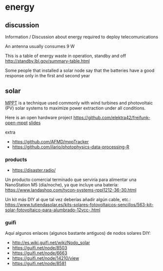 # energy

## discussion

Information / Discussion about energy required to deploy telecomunications

An antenna usually consumes 9 W

This is a table of energy waste in operation, standby and off http://standby.lbl.gov/summary-table.html

Some people that installed a solar node say that the batteries have a good response only in the first and second year

## solar

[MPPT](https://en.wikipedia.org/wiki/Maximum_power_point_tracking) is a technique used commonly with wind turbines and photovoltaic (PV) solar systems to maximize power extraction under all conditions.

Here is an open hardware project https://github.com/elektra42/freifunk-open-mppt [slides](https://github.com/elektra42/freifunk-open-mppt/blob/master/Freifunk-Open-MPPT-English.pdf)

extra 

- https://github.com/AFMD/mppTracker
- https://github.com/ilario/photophysics-data-processing-R

### products

- https://disaster.radio/

Un producto comercial terminado que serviría para alimentar una NanoStation M5 (día/noche), ya que incluye una batería: https://www.landashop.com/tycon-systems-rppl1212-36-30.html

Un kit más DIY al que tal vez deberías añadir algún cable, etc.: https://www.tutiendasolar.es/kits-solares-fotovoltaicos-sencillos/563-kit-solar-fotovoltaico-para-alumbrado-12vcc-.html

### guifi

Aquí algunos enlaces (algunos bastante antiguos) de nodos solares DIY:

 - http://es.wiki.guifi.net/wiki/Nodo_solar
 - https://guifi.net/node/8503
 - https://guifi.net/node/6663
 - https://guifi.net/node/14210/view
 - https://guifi.net/node/8581
